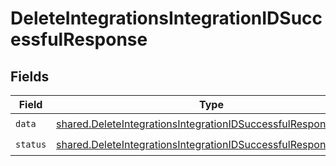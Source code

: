 # DeleteIntegrationsIntegrationIDSuccessfulResponse


## Fields

| Field                                                                                                                                            | Type                                                                                                                                             | Required                                                                                                                                         | Description                                                                                                                                      |
| ------------------------------------------------------------------------------------------------------------------------------------------------ | ------------------------------------------------------------------------------------------------------------------------------------------------ | ------------------------------------------------------------------------------------------------------------------------------------------------ | ------------------------------------------------------------------------------------------------------------------------------------------------ |
| `data`                                                                                                                                           | [shared.DeleteIntegrationsIntegrationIDSuccessfulResponseData](../../models/shared/deleteintegrationsintegrationidsuccessfulresponsedata.md)     | :heavy_check_mark:                                                                                                                               | N/A                                                                                                                                              |
| `status`                                                                                                                                         | [shared.DeleteIntegrationsIntegrationIDSuccessfulResponseStatus](../../models/shared/deleteintegrationsintegrationidsuccessfulresponsestatus.md) | :heavy_check_mark:                                                                                                                               | N/A                                                                                                                                              |